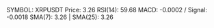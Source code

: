 SYMBOL: XRPUSDT
Price: 3.26
RSI(14): 59.68
MACD: -0.0002 / Signal: -0.0018
SMA(7): 3.26 | SMA(25): 3.26
